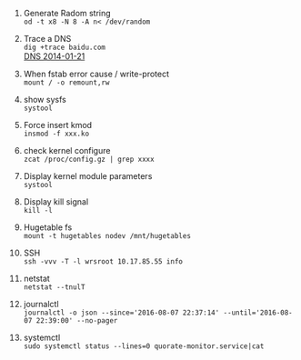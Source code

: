 1. Generate Radom string    
`od -t x8 -N 8 -A n< /dev/random`    

2. Trace a DNS     
`dig +trace baidu.com`    
[DNS 2014-01-21 ](http://www.freebuf.com/articles/network/24180.html)    
  

2. When fstab error cause / write-protect     
`mount / -o remount,rw`

4. show sysfs     
`systool`

4. Force insert kmod     
`insmod -f xxx.ko`

4. check kernel configure     
`zcat /proc/config.gz | grep xxxx`

4. Display kernel module parameters      
`systool`


4. Display kill signal       
`kill -l`

5. Hugetable fs       
`mount -t hugetables nodev /mnt/hugetables`  

6. SSH   
` ssh -vvv -T -l wrsroot 10.17.85.55 info `

7. netstat   
` netstat --tnulT `   

8. journalctl   
` journalctl -o json --since='2016-08-07 22:37:14' --until='2016-08-07 22:39:00' --no-pager `  

9. systemctl   
` sudo systemctl status --lines=0 quorate-monitor.service|cat `   

